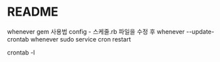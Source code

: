 # README
whenever gem 사용법
config - 스케줄.rb 파일을 수정 후 
whenever --update-crontab
whenever
sudo service cron restart

crontab -l